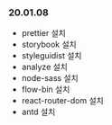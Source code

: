 ### 20.01.08
- prettier 설치
- storybook 설치
- styleguidist 설치
- analyze 설치
- node-sass 설치
- flow-bin 설치
- react-router-dom 설치
- antd 설치

